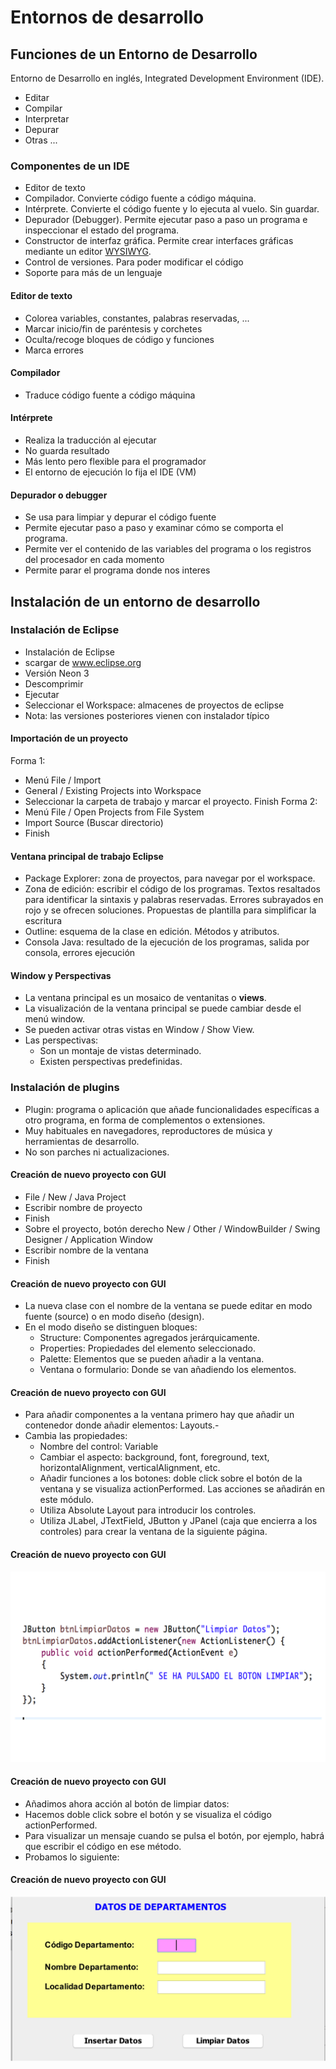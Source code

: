 # Entornos de desarrollo



## Funciones de un Entorno de Desarrollo

Entorno de Desarrollo en inglés, Integrated Development Environment (IDE).
- Editar
- Compilar 
- Interpretar 
- Depurar
- Otras ...


### Componentes de un IDE
- Editor de texto 
- Compilador. Convierte código fuente a código máquina.
- Intérprete. Convierte el código fuente y lo ejecuta al vuelo. Sin guardar.
- Depurador (Debugger). Permite ejecutar paso a paso un programa e inspeccionar 
el estado del programa.
- Constructor de interfaz gráfica. Permite crear interfaces gráficas mediante un editor 
[WYSIWYG](https://es.wikipedia.org/wiki/WYSIWYG).
- Control de versiones. Para poder modificar el código
- Soporte para más de un lenguaje


#### Editor de texto
- Colorea variables, constantes, palabras reservadas, ...
- Marcar inicio/fin de paréntesis y corchetes
- Oculta/recoge bloques de código y funciones
- Marca errores


#### Compilador
- Traduce código fuente a código máquina

#### Intérprete
- Realiza la traducción al ejecutar
- No guarda resultado
- Más lento pero flexible para el programador
- El entorno de ejecución lo fija el IDE (VM)


#### Depurador o debugger
- Se usa para limpiar y depurar el código fuente
- Permite ejecutar paso a paso y examinar cómo se comporta el programa.
- Permite ver el contenido de las variables del programa o los registros del procesador en cada momento
- Permite parar el programa donde nos interes



## Instalación de un entorno de desarrollo 


### Instalación de Eclipse

- Instalación de Eclipse
- scargar de www.eclipse.org
- Versión Neon 3
- Descomprimir
- Ejecutar
- Seleccionar el Workspace: almacenes de proyectos de eclipse
- Nota: las versiones posteriores vienen con instalador típico


#### Importación de un proyecto

Forma 1:
- Menú File / Import
- General / Existing Projects into Workspace
- Seleccionar la carpeta de trabajo y marcar el proyecto.
Finish
Forma 2:
- Menú File / Open Projects from File System
- Import Source (Buscar directorio)
- Finish


#### Ventana principal de trabajo Eclipse
- Package Explorer: zona de proyectos, para navegar por el workspace.
- Zona de edición: escribir el código de los programas. Textos resaltados para identificar la sintaxis y palabras reservadas. Errores subrayados en rojo y se ofrecen soluciones. Propuestas de plantilla para simplificar la escritura
- Outline: esquema de la clase en edición. Métodos y atributos.
- Consola Java: resultado de la ejecución de los programas, salida por consola, errores ejecución


#### Window y Perspectivas
- La ventana principal es un mosaico de ventanitas o  **views**.
- La visualización de la ventana principal se puede cambiar desde el menú window.
- Se pueden activar otras vistas en Window / Show View.
- Las perspectivas:
    - Son un montaje de vistas determinado.
    - Existen perspectivas predefinidas.



### Instalación de plugins 
- Plugin: programa o aplicación que añade funcionalidades específicas a otro programa, en forma de complementos o extensiones. 
- Muy habituales en navegadores, reproductores de música y herramientas de desarrollo.
- No son parches ni actualizaciones.


#### Creación de nuevo proyecto con GUI
- File / New / Java Project
- Escribir nombre de proyecto
- Finish
- Sobre el proyecto, botón derecho New / Other / WindowBuilder / Swing Designer / Application Window
- Escribir nombre de la ventana
- Finish


#### Creación de nuevo proyecto con GUI
- La nueva clase con el nombre de la ventana se puede editar en modo fuente (source) o en modo diseño (design).
- En el modo diseño se distinguen bloques:
    - Structure: Componentes agregados jerárquicamente.
    - Properties: Propiedades del elemento seleccionado.
    - Palette: Elementos que se pueden añadir a la ventana.
    - Ventana o formulario: Donde se van añadiendo los elementos.

    
#### Creación de nuevo proyecto con GUI
- Para añadir componentes a la ventana primero hay que añadir un contenedor donde añadir elementos: Layouts.- 
- Cambia las propiedades: 
    - Nombre del control: Variable
    - Cambiar el aspecto: background, font, foreground, text, horizontalAlignment, verticalAlignment, etc.
    - Añadir funciones a los botones: doble click sobre el botón de la ventana y se visualiza actionPerformed. Las acciones se añadirán en este módulo.
    - Utiliza Absolute Layout para introducir los controles.
    - Utiliza JLabel, JTextField, JButton y JPanel (caja que encierra a los controles) para crear la ventana de la siguiente página.


#### Creación de nuevo proyecto con GUI
![imagen](img/ed1b.png "")


#### Creación de nuevo proyecto con GUI
- Añadimos ahora acción al botón de limpiar datos:
- Hacemos doble click sobre el botón y se visualiza el código actionPerformed.
- Para visualizar un mensaje cuando se pulsa el botón, por ejemplo, habrá que escribir el código en ese método. 
- Probamos lo siguiente:


#### Creación de nuevo proyecto con GUI
![imagen](img/ed1a.png "")

